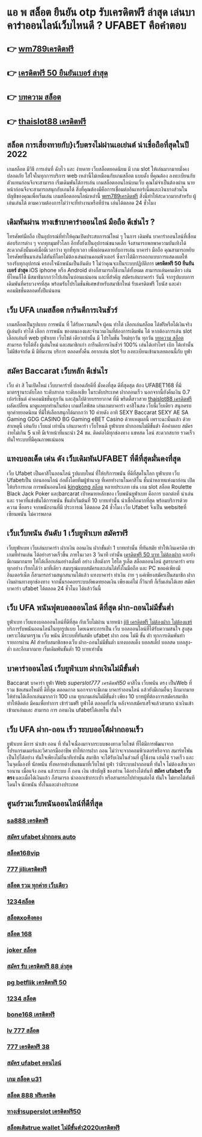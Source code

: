 # แอ พ สล็อต ยืนยัน otp รับเครดิตฟรี ล่าสุด เล่นบาคาร่าออนไลน์เว็บไหนดี ? UFABET คือคำตอบ

## 👉 [wm789เครดิตฟรี](https://www.ufaeat.com/register/)
## 👉 [เครดิตฟรี 50 ยืนยันเบอร์ ล่าสุด](https://www.ufaeat.com/ufabet-master-login/)
## 👉 [บทความ สล็อต](https://www.ufaeat.com/ทางเข้ายูฟ่าเบท-ufabet/)
## 👉 [thaislot88 เครดิตฟรี](https://www.ufaeat.com/)

##  สล็อต การเสี่ยงทายกับ}เว็บตรงไม่ผ่านเอเย่นต์   น่าเชื่อถือที่สุดในปี 2022 

เกมสล็อต  มีวิธี การเล่นที่ ฉับไว  และ ง่ายดาย เว็บสล็อตยอดนิยม มี เกม slot ให้เล่นมากมายมั่งคงปลอดภัย ใส่ใจในทุกการบริการ web เหล่านี้ไม่เหมือนกับเกมสล็อต แบบดั้ง ที่คุณต้อง ลงทะเบียนกับตัวแทนก่อนจึงจะสามารถ เริ่มเดิมพันได้การเล่น เกมสล็อตออนไลน์บนเว็บ คุณไม่จำเป็นต้องผ่าน นายหน้าก่อนจึงจะสามารถสนุกกับเกมได้ สิ่งที่คุณต้องมีคือการเชื่อมต่ออินเทอร์เน็ตและเงินบางส่วนในบัญชีของคุณเพื่อเริ่มเล่น เกมสล็อตออนไลน์เหล่านี้ [wm789เครดิตฟรี](https://www.ufaeat.com/ufabet-master-login/) สิ่งนี้ทำให้สะดวกมากสำหรับ ผู้เล่นเล่นได้ ตามความต้องการไม่ว่าจะที่ทำงานหรือที่บ้าน เล่นได้ตลอด 24 ชั่วโมง

## เดิมพันผ่าน ทางเข้าบาคาร่าออนไลน์ มือถือ  ดีเช่นไร ?

 โทรศัพท์มือถือ  เป็นอุปกรณ์ที่ทำให้คุณเปิดประสบการณ์ใหม่ ๆ ในการ  เดิมพัน  บาคาร่าออนไลน์ที่เชื่อมต่อบริการต่าง ๆ จากทุกมุมทั่วโลก อีกทั้งยังเป็นอุปกรณ์ขนาดเล็ก จึงสามารถพกพาความบันเทิงได้สะดวกดังนั้นแค่เมื่อมีเวลาว่าง  ทุกที่ทุกเวลา เพื่อผ่อนคลายกับการเล่น บาคาร่า มือถือ คุณสามารถหยิบโทรศัพท์ขึ้นมาเล่นได้ทันทีโดยไม่ต้องเล่นผ่านคอมพิวเตอร์ ซึ่งเราได้มีการออกแบบการแสดงผลให้รองรับทุกอุปกรณ์  ครองใจนักพนันเป็นอันดับ 1  ไม่ว่าคุณจะเป็นระบบปฏิบัติการ **เครดิตฟรี 50 ยืนยันเบอร์ ล่าสุด** iOS iphone หรือ Android ต่างก็สามารถใช้งานได้ทั้งหมด สามารถเล่นคนเดียว เล่นที่ไหนก็ได้ มีสมาธิมากกว่าไปเล่นในบ่อนแน่นอน และที่สำคัญ สมัครเล่นบาคาร่า วันนี้ จากรูปแบบการเดิมพันที่ครบวงจรที่สุด พร้อมรับโปรโมชั่นพิเศษสำหรับสมาชิกใหม่ รับเครดิตฟรี โบนัส และค่าคอมมิชชั่นตลอดทั้งปีแน่นอน


## เว็บ UFA  เกมสล็อต การีนตีการเงินชัวร์

 เกมสล็อตเป็นรูปแบบ การพนัน ที่  ได้รับความสนใจ ผู้คน ทำได้ เลือกเล่นสล็อต ได้ฟรีหรือได้เงินจริง ผู้เล่นยัง ทำได้ เลือก การพนัน ของตนเองและจำนวนเงินที่ต้องการเดิมพัน ได้ หากต้องการเล่น slot เลือกเล่นที่ web  ยูฟ่าเบท  เว็บไชต์ เดียวเท่านั้น มี โปรโมชั่น  ใหม่ทุกวัน ทุกวัน [บทความ สล็อต](https://www.ufaeat.com/) สามารถ รับได้ทั้ง ผู้เล่นใหม่ และสมาชิกเก่า การีนตีการเงินชัวร์ 100% เล่นได้เท่าไหร่ เบิก ได้เท่านั้นไม่มีข้อจำกัด มี มีทีมงาน บริการ ตลอดทั้งคืน  อยากเล่น slot รีบ ลงทะเบียนเข้ามาเลยตอนนี้กับ  ยูฟ่า


## สมัคร Baccarat  เว็บหลัก  ดีเช่นไร

เว็บ ค่า สิ โนเปิดใหม่ เว็บบาคาร่าที่ ปลอดภัยดีที่ มั่งคงที่สุด ดีที่สุดสุด ต้อง UFABET168 ที่มีมาตรฐานระดับโลก ระดับสากล ระดับเอเชีย ในระดับประเทศ ฝากถอนเร็ว  นอกจากนี้ยังคืนเงิน 0.7 เปอร์เซ็นต์ ค่าคอมมิชชั่นทุกวัน  และลุ้นไปด้วยบรรยากาศ ที่มี พริตตี้สาวสวย [thaislot88 เครดิตฟรี](https://www.ufaeat.com/ufabet-master-login/)  ผลัดเปลี่ยน มาดูแลทุกท่านในห้อง เกมส์ไลฟ์สด เล่นเกมบาคาร่า คาสิโนสด เว็บนี้เว็บเดียว สนุกครบทุกค่ายยอดนิยม ที่มีให้เลือกสนุกได้มากกว่า 10 ค่ายดัง  อาทิ  SEXY Baccarat SEXY AE SA Gaming GDG CASINO BG Gaming eBET Casino ด้วยเหตุผลนี้ เพราะฉะนั้นแล้ว ด้วยสาเหตุนี้ เล่นกับ  เว็บแม่ เท่านั่น เล่นบาคาร่า เว็บไหนดี  ยูฟ่าเบท ฝากถอนไม่มีขั้นต่ํา  คือคำตอบ สมัครง่ายไม่เกิน 5 นาที มีเจ้าหน้าที่แนะนำ 24 ชม. ติดต่อได้ทุกช่องทาง แชทสด ไลน์ สะดวกสบาย รวดเร็วทันใจระบบที่มีคุณภาพแน่นอน


## แทงบอลเด็ด เด่น ดัง เว็บเดิมพันUFABET ที่ดีที่สุดมั่นคงที่สุด

 เว็บ Ufabet เป็นคาสิโนออนไลน์ รูปแบบใหม่ ที่ให้บริการพนัน  ที่ดีที่สุดในโลก ยูฟ่าเบท เว็บ Ufabetเป็น บ่อนออนไลน์ ก่อตั้งโดยทีมผู้ชำนาญ ที่เคยทำงานในคาสิโน  ชั้นนำหลายแห่งมาก่อน เปิดให้บริการเกม การพนันออนไลน์ [kingkong สล็อต](https://www.ufaeat.com/credit-free-50/)  หลายประเภท  เช่น เกม slot สล็อต Roulette Black Jack  Poker และฺbarcarat  เป้าหมายหลักของ เว็บพนันยูฟ่าเบท  คือการ บอกต่อที่ น่าเล่นและ ราคาที่แข่งขันได้การพนัน ขั้นต่ำเริ่มต้นที่ 10 บาทเท่านั้น น่าเชื่อถือมากที่สุด พร้อมบริการด้วยความ ซื่อตรง จากพนักงานที่มี ประการณ์ ได้ตลอด 24 ชั่วโมง  เว็บ Ufabet จึงเป็น websiteที่ เซียนพนัน  ไม่ควรพลาด

## เว็บเว็บพนัน  อันดับ 1  เว็บยูฟ่าเบท สมัครฟรี

 เว็บยูฟ่าเบท  เว็บเล่นบาคาร่า ฝากเงิน ถอนเงิน  ฝากขั้นต่ำ 1 บาทเท่านั้น ที่ทันสมัย ทำให้เงินเครดิต เข้าเกมที่ท่านเล่น ได้อย่างรวดเร็วขึ้น ภายในเวลา  3 วินาที  เท่านั้น [เครดิตฟรี 50 บาท ไม่ต้องฝาก](https://www.ufaeat.com/regis-ufabet-master-free/) และยังมีเกมมากมาย  ให้ได้เลือกเล่นอย่างเต็มที่   อย่าง เสือมังกร ไฮโล รูเล็ต สล็อตออนไลน์ สูตรบาคาร่า ครบทุกอย่าง เรียกได้ว่า มาที่เดียว  สมบรูณ์แบบสมัครและเล่นได้ทั้งในมือถือ และ PC ขอแค่เพียงมีอินเตอร์เน็ต ก็สามารถร่วมสนุกสนานได้แล้ว แทงบาคาร่า  ทำเงิน ง่าย ๆ แค่เพียงสมัครเป็นสมาชิก ฝากเงินผ่านทางทุกช่องทาง จากนั้นรอคอยระบบอัพเดทยอดเงิน เพียงแค่ไม่ กี่วินาที ก็เริ่มเล่นได้เลย สมัครบาคาร่า ufabet ได้ตลอด 24 ชั่วโมง ได้แล้ววันนี้ 


## เว็บ UFA  พนันฟุตบอลออนไลน์  ดีที่สุด ฝาก-ถอนไม่มีขั้นต่ำ

ยูฟ่าเบท เว็บแทงบอลออนไลน์ที่ดีที่สุด กับเว็บไม่ผ่าน นายหน้า  [jili เครดิตฟรี ไม่ต้องฝาก ไม่ต้องแชร์](https://www.ufaeat.com/register/) บริการรับพนันออนไลน์ในทุกรูปแบบ โดยเฉพาะการเป็น เว็บ บอลออนไลน์ที่ได้รับความสนใจ สูงสุด เพราะได้มาตรฐาน เว็บ พนัน มีระบบที่ทันสมัย ufabet ฝาก ถอน ไม่มี ขั้น ต่ํา ทุกการเดิมพันทำรายการผ่าน AI สำหรับสมาชิกของเว็บ ฝาก-ถอนไม่มีขั้นต่ำ แทงบอลเต็ง บอลสเต็ป บอลสด บอลสูง-ต่ำ และอีกมากมาย เริ่มเดิมพันขั้นต่ำ 10 บาทเท่านั้น


## บาคาร่าออนไลน์  เว็บยูฟ่าเบท ฝากเงินไม่มีขั้นต่ำ

 Baccarat บาคาร่า   ยูฟ่า Web *superslot777 เครดิตฟรี50* คาสิโน  เว็บพนัน ตรง   เป็นWeb ที่รวม ข้อเสนอใหม่ที่ ดีที่สุด ตลอดกาล นอกจากจะมีเกม บาคาร่าออนไลน์  แล้วยังมีเกมอื่นๆ อีกมากมายให้ท่านได้เลือกเล่นมากกว่า 100 เกม ทุกเกมเล่นไม่มีขั้นต่ำ เพียง 10 บาทผู้ที่ต้องการสมัครสมาชิก   ทำให้ติดต่อ  มีคนเพื่อทำการ เข้าร่วมฟรี  ยูฟ่าได้  ตลอดทั้งวัน  หลังจากสมัครเสร็จแล้วสามรถ นำเงินเข้า เข้ามาเล่นและ สามารถ  การ ถอนเงิน ufabetได้เลยใน ทันใจ

## เว็บ UFA ฝาก-ถอน เร็ว ระบบออโต้ฝากถอนเร็ว 

ยูฟ่าเบท  มีการ นำเข้า  ถอน ที่ ทันใจเนื่องมาจากระบบของทางเว็บไซต์  ที่ได้มีการพัฒนาจาก โปรแกรมเมอร์และวิศวกรมืออาชีพ ทำให้การฝาก  ถอน  ไม่ว่าจะจากคอมพิวเตอร์หรือจาก สมาร์ทโฟน เป็นไปได้อย่าง ทันใจเพียงไม่กี่นาทีเท่านั้น สมาชิก  จะได้รับเงินในส่วนที่ ผู้ใช้งาน  เล่นได้ รวดเร็ว  และในจุดนี้เองที่ นักพนัน ทั้งหลายต่างชื่นชมมาที่เว็บไซต์   ยูฟ่า ว่ามีระบบฝากถอนที่ ทันใจ ไม่ต้องเสียเวลารอนาน เมื่อแจ้ง ถอน แล้วระบบ ก็ ถอน เงิน เข้าบัญชี ของท่าน ได้อย่างได้ทันที **สมัคร ufabet เว็บตรง**  และเมื่อได้เงินแล้ว ก็สามารถ  นำออกเข้ากระเป๋า หรือสามารถไปทำทุนต่อได้ ทันใจ   ไม่ยากได้ทันที  โดนใจ นักพนัน ทั้งในและต่างประเทศ

## ศูนย์รวมเว็บพนันออนไลน์ที่ดีที่สุด

### [sa888 เครดิตฟรี](https://atom.io/themes/ทางเข้า%20ufabet%20ใหม่ล่าสุด%20สล็อต0077%20008%20สล็อต%20สมัครฟรี%20ฟรีเครดิต%20100%)
### [สมัคร ufabet ฝากถอน auto](https://atom.io/themes/ทางเข้า%20ufabet%20ใหม่ล่าสุด%20สล็อต%20เครดิตฟรี%20008%20สล็อต%20สมัครฟรี%20ฟรีเครดิต%20100%)
### [สล็อต168vip](https://atom.io/themes/ทางเข้า%20ufabet%20ใหม่ล่าสุด%20แอ%20พ%20สล็อต%20ยืนยันเบอร์โทร%20รับเครดิตฟรี%20008%20สล็อต%20สมัครฟรี%20ฟรีเครดิต%20100%)
### [777 jiliเครดิตฟรี](https://atom.io/themes/ทางเข้า%20ufabet%20ใหม่ล่าสุด%20เครดิตฟรี100แค่สมัคร%20008%20สล็อต%20สมัครฟรี%20ฟรีเครดิต%20100%)
### [สล็อต รวม ทุกค่าย เว็บเดียว](https://atom.io/themes/ทางเข้า%20ufabet%20ใหม่ล่าสุด%20สมัคร%20ufabet%20เว็บตรง%20ฟรี%20008%20สล็อต%20สมัครฟรี%20ฟรีเครดิต%20100%)
### [1234สล็อต](https://atom.io/themes/ทางเข้า%20ufabet%20ใหม่ล่าสุด%20wowslot%20เครดิตฟรี%20100%20ล่าสุด%20008%20สล็อต%20สมัครฟรี%20ฟรีเครดิต%20100%)
### [สล็อตxoคิงคอง](https://atom.io/themes/ทางเข้า%20ufabet%20ใหม่ล่าสุด%20ufax10%20เครดิตฟรี%20008%20สล็อต%20สมัครฟรี%20ฟรีเครดิต%20100%)
### [สล็อต 168](https://atom.io/themes/ทางเข้า%20ufabet%20ใหม่ล่าสุด%20pg%20สล็อต%20365%20008%20สล็อต%20สมัครฟรี%20ฟรีเครดิต%20100%)
### [joker สล็อต](https://atom.io/themes/ทางเข้า%20ufabet%20ใหม่ล่าสุด%20สล็อต%20เว็บตรงไม่ผ่านเอเย่นต์%20วอ%20เลท%20008%20สล็อต%20สมัครฟรี%20ฟรีเครดิต%20100%)
### [สมัคร รับ เครดิตฟรี 88 ล่าสุด](https://atom.io/themes/ทางเข้า%20ufabet%20ใหม่ล่าสุด%20สล็อต%20pg%20แตกง่าย%20008%20สล็อต%20สมัครฟรี%20ฟรีเครดิต%20100%)
### [pg betflik เครดิตฟรี 50](https://atom.io/themes/ทางเข้า%20ufabet%20ใหม่ล่าสุด%20สล็อต%20008%20สล็อต%20สมัครฟรี%20ฟรีเครดิต%20100%)
### [1234 สล็อต](https://atom.io/themes/ทางเข้า%20ufabet%20ใหม่ล่าสุด%20สล็อตshark%20008%20สล็อต%20สมัครฟรี%20ฟรีเครดิต%20100%)
### [bone168 เครดิตฟรี](https://atom.io/themes/ทางเข้า%20ufabet%20ใหม่ล่าสุด%20ทดลอง%20เล่น%20สล็อต%20sg%20008%20สล็อต%20สมัครฟรี%20ฟรีเครดิต%20100%)
### [lv 777 สล็อต](https://atom.io/themes/ทางเข้า%20ufabet%20ใหม่ล่าสุด%20เครดิตฟรี%20กดรับ%20เอง%20008%20สล็อต%20สมัครฟรี%20ฟรีเครดิต%20100%)
### [777 เครดิตฟรี 38](https://atom.io/themes/ทางเข้า%20ufabet%20ใหม่ล่าสุด%20เครดิตฟรี%20ไม่ต้องฝาก%20ไม่ต้องแชร์%202021%20กดรับเอง%20008%20สล็อต%20สมัครฟรี%20ฟรีเครดิต%20100%)
### [สมัคร ufabet ออนไลน์](https://atom.io/themes/ทางเข้า%20ufabet%20ใหม่ล่าสุด%20สล็อต%20เว็บตรง%20ฝากถอน%20ไม่มี%20ขั้น%20ต่ํา%20วอ%20เลท%20008%20สล็อต%20สมัครฟรี%20ฟรีเครดิต%20100%)
### [เกม สล็อต u31](https://atom.io/themes/ทางเข้า%20ufabet%20ใหม่ล่าสุด%20777เครดิตฟรี100%20008%20สล็อต%20สมัครฟรี%20ฟรีเครดิต%20100%)
### [สล็อต 888 ฟรีเครดิต](https://atom.io/themes/ทางเข้า%20ufabet%20ใหม่ล่าสุด%20สล็อต%20เว็บตรงไม่ผ่านเอเย่นต์%20008%20สล็อต%20สมัครฟรี%20ฟรีเครดิต%20100%)
### [ทางเข้าsuperslot เครดิตฟรี50](https://atom.io/themes/ทางเข้า%20ufabet%20ใหม่ล่าสุด%20เครดิตฟรี%20กดรับ%20เอง50%202021%20008%20สล็อต%20สมัครฟรี%20ฟรีเครดิต%20100%)
### [สล็อตเติมtrue wallet ไม่มีขั้นต่ํา2020เครดิตฟรี](https://atom.io/themes/ทางเข้า%20ufabet%20ใหม่ล่าสุด%20วิธี%20สมัคร%20ufabet%20วอเลท%20008%20สล็อต%20สมัครฟรี%20ฟรีเครดิต%20100%)